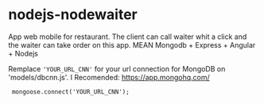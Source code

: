nodejs-nodewaiter
=================

App web mobile for restaurant. The client can call waiter whit a click and the waiter can take order on this app. MEAN Mongodb + Express + Angular + Nodejs

Remplace  <code>'YOUR_URL_CNN'</code> for your url connection for MongoDB on 'models/dbcnn.js'.
I Recomended: https://app.mongohq.com/

<code> mongoose.connect('YOUR_URL_CNN'); </code>
